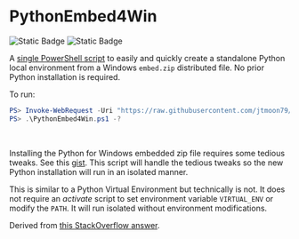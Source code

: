 # PythonEmbed4Win

![Static Badge](https://img.shields.io/badge/PowerShell%205-blue?logo=PowerShell)
![Static Badge](https://img.shields.io/badge/PowerShell%207-purple?logo=PowerShell)

A [single PowerShell script](PythonEmbed4Win.ps1) to easily and quickly
create a standalone Python local environment from a Windows `embed.zip`
distributed file. No prior Python installation is required.

To run:

```powershell
PS> Invoke-WebRequest -Uri "https://raw.githubusercontent.com/jtmoon79/PythonEmbed4Win/main/PythonEmbed4Win.ps1" -OutFile "PythonEmbed4Win.ps1"
PS> .\PythonEmbed4Win.ps1 -?
```

<br/>

Installing the Python for Windows embedded zip file requires some tedious tweaks.
See this [gist](https://gist.github.com/jtmoon79/ce63fe655b2f544462e70d8e5ec30ff5).
This script will handle the tedious tweaks so the new Python installation will
run in an isolated manner.

This is similar to a Python Virtual Environment but technically is not.
It does not require an _activate_ script to set environment variable `VIRTUAL_ENV`
or modify the `PATH`. It will run isolated without environment modifications.

Derived from [this StackOverflow answer](https://stackoverflow.com/a/68958636/471376).

